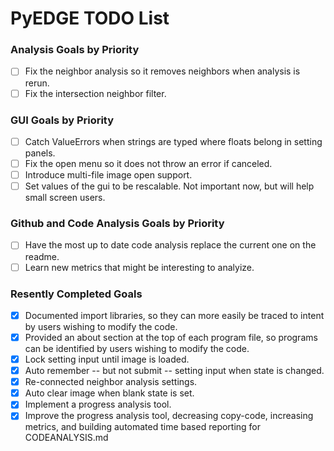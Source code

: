 # PyEDGE TODO List

### Analysis Goals by Priority
- [ ] Fix the neighbor analysis so it removes neighbors when analysis is rerun.
- [ ] Fix the intersection neighbor filter.

### GUI Goals by Priority
- [ ] Catch ValueErrors when strings are typed where floats belong in setting panels.
- [ ] Fix the open menu so it does not throw an error if canceled.
- [ ] Introduce multi-file image open support.
- [ ] Set values of the gui to be rescalable. Not important now, but will help small screen users.

### Github and Code Analysis Goals by Priority
- [ ] Have the most up to date code analysis replace the current one on the readme.
- [ ] Learn new metrics that might be interesting to analyize.

### Resently Completed Goals
- [x] Documented import libraries, so they can more easily be traced to intent by users wishing to modify the code.
- [x] Provided an about section at the top of each program file, so programs can be identified by users wishing to modify the code.
- [x] Lock setting input until image is loaded.
- [x] Auto remember -- but not submit -- setting input when state is changed.
- [x] Re-connected neighbor analysis settings.
- [x] Auto clear image when blank state is set.
- [x] Implement a progress analysis tool.
- [x] Improve the progress analysis tool, decreasing copy-code, increasing metrics, and building automated time based reporting for CODEANALYSIS.md